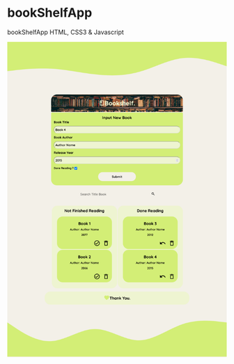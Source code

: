 # bookShelfApp

bookShelfApp HTML, CSS3 & Javascript

![ScreenShoot 1](https://github.com/hutamatr/bookShelfApp/blob/main/bookShelfApp/bookShelfApp.png)
